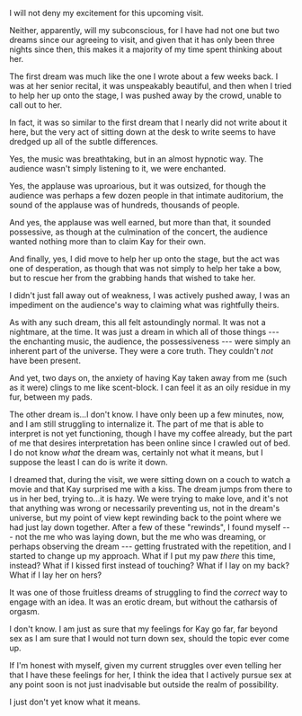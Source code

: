 ---
---

I will not deny my excitement for this upcoming visit.

Neither, apparently, will my subconscious, for I have had not one but two dreams since our agreeing to visit, and given that it has only been three nights since then, this makes it a majority of my time spent thinking about her.

The first dream was much like the one I wrote about a few weeks back. I was at her senior recital, it was unspeakably beautiful, and then when I tried to help her up onto the stage, I was pushed away by the crowd, unable to call out to her.

In fact, it was so similar to the first dream that I nearly did not write about it here, but the very act of sitting down at the desk to write seems to have dredged up all of the subtle differences.

Yes, the music was breathtaking, but in an almost hypnotic way. The audience wasn't simply listening to it, we were enchanted.

Yes, the applause was uproarious, but it was outsized, for though the audience was perhaps a few dozen people in that intimate auditorium, the sound of the applause was of hundreds, thousands of people.

And yes, the applause was well earned, but more than that, it sounded possessive, as though at the culmination of the concert, the audience wanted nothing more than to claim Kay for their own.

And finally, yes, I did move to help her up onto the stage, but the act was one of desperation, as though that was not simply to help her take a bow, but to rescue her from the grabbing hands that wished to take her.

I didn't just fall away out of weakness, I was actively pushed away, I was an impediment on the audience's way to claiming what was rightfully theirs.

As with any such dream, this all felt astoundingly normal. It was not a nightmare, at the time. It was just a dream in which all of those things --- the enchanting music, the audience, the possessiveness --- were simply an inherent part of the universe. They were a core truth. They couldn't *not* have been present.

And yet, two days on, the anxiety of having Kay taken away from me (such as it were) clings to me like scent-block. I can feel it as an oily residue in my fur, between my pads.

The other dream is...I don't know. I have only been up a few minutes, now, and I am still struggling to internalize it. The part of me that is able to interpret is not yet functioning, though I have my coffee already, but the part of me that desires interpretation has been online since I crawled out of bed. I do not know *what* the dream was, certainly not what it means, but I suppose the least I can do is write it down.

I dreamed that, during the visit, we were sitting down on a couch to watch a movie and that Kay surprised me with a kiss. The dream jumps from there to us in her bed, trying to...it is hazy. We were trying to make love, and it's not that anything was wrong or necessarily preventing us, not in the dream's universe, but my point of view kept rewinding back to the point where we had just lay down together. After a few of these "rewinds", I found myself --- not the me who was laying down, but the me who was dreaming, or perhaps observing the dream --- getting frustrated with the repetition, and I started to change up my approach. What if I put my paw *there* this time, instead? What if I kissed first instead of touching? What if I lay on my back? What if I lay her on hers?

It was one of those fruitless dreams of struggling to find the *correct* way to engage with an idea. It was an erotic dream, but without the catharsis of orgasm.

I don't know. I am just as sure that my feelings for Kay go far, far beyond sex as I am sure that I would not turn down sex, should the topic ever come up.

If I'm honest with myself, given my current struggles over even telling her that I have these feelings for her, I think the idea that I actively pursue sex at any point soon is not just inadvisable but outside the realm of possibility.

I just don't yet know what it means.
